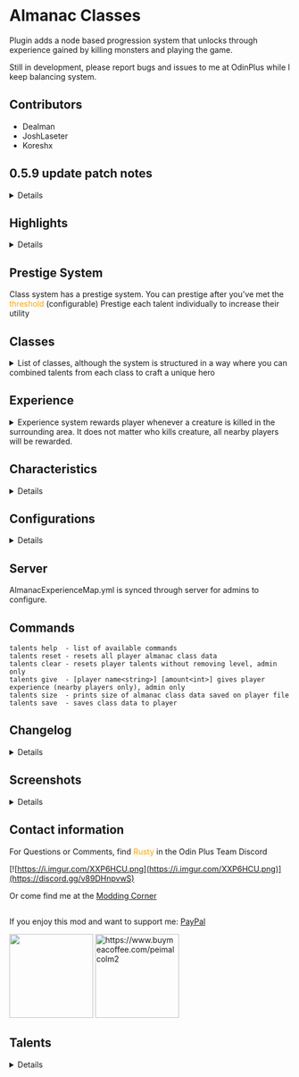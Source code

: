 ﻿# Almanac Classes
Plugin adds a node based progression system that unlocks through experience gained by killing monsters and playing the game.

Still in development, please report bugs and issues to me at OdinPlus while I keep balancing system.

## Contributors
- Dealman
- JoshLaseter
- Koreshx

## 0.5.9 update patch notes
<details closed>

```
Alternative talents:
- Chain Shot [enable in configs, replaces Hunter]
    - When active, bows/crossbows can ricochet and hit other targets, damage reduced each ricochet
- Fireball [enable in configs, replaces Goblin Beam]
    - Shoots a fireball projectile
- Leech [enable in configs, replaces Shaman Regeneration]
    - Heals user whenever they deal damage

Talent Changes:
- Enlightened [added eitr regen]

Characteristics Overhaul:
- You now unlock characteristic points by purchasing characteristic talents
- Use the points at your discretion through the new UI panel

Performance Improvements:
- Experience bar updates when experience changes, rather than every second

Command Overhaul:
- All the commands have been moved under a single prefix [talents]
- Improved search functionality

UI Improvements:
- Spell bar, Experience bar, Passive bar are more responsive when dragging

New UI:
- Spell Inventory:
    - When purchasing a talent that requires to be casted (abilities) and the spell bar is full, it can be found in the inventory panel
    - You can now remove/add spells from your spell bar by interacting with the inventory
- Characteristic Panel:
    - Displays current benefits from characteristics
- Passive bar:
    - Some passive talents are added to this new bar to be enabled/disabled

Compendium Changes:
- Passives now display if they are on/off
- Added passives that are not active

Icon Updates:
- Dealman has been working on overhauling the icons displayed in the spell bar

Altar changes:
- Fixed materials
- Updated emissions
```

</details>

## Highlights
<details closed>

Unique talent abilities that are either passive or activated spells

Some noteworthy abilities:

- Monkey Wrench - Allows to wield two handed weapons in one hand (does not apply to all)
- Dual Wield - You can wield different types of weapons together
- Bleeding - Stacked bleeding damaging ability
- Creature Mask - Spawn a friendly creature - Automatically dies after a certain time
- Shaman Heal - Heal players or self
- Song of Healing - Heals nearby players over time

And many more abilities

</details>

## Prestige System

Class system has a prestige system. You can prestige after you've met the <span style="color: orange;">threshold</span> (configurable)
Prestige each talent individually to increase their utility

## Classes

<details closed>
<summary>List of classes, although the system is structured in a way where you can combined talents from each class to craft a unique hero</summary>

- Bard
- Shaman
- Sage
- Ranger
- Rogue
- Warrior

</details>

## Experience

<details closed>
<summary>
Experience system rewards player whenever a creature is killed in the surrounding area. It does not matter who kills creature, all nearby players will be rewarded.
</summary>

Players also gain experience by:
- Chopping Trees
- Chopping Logs
- Hitting Ore Deposits
- Taming Creatures
- Picking up Items

Creature reward different experience, you can configure this using the generated YML file found:
- BepinEx/config/AlmanacClasses/Experience/AlmanacExperienceMap.yml

If a creature is not registered to this file, then the experienced gained will be based on the biome the player is in.

</details>

## Characteristics

<details closed>

Just like the talents, you can use your talent points to unlock characteristics points which have different effects:
- Intelligence: Increased magic damage
- Strength: Increased physical damage and carry weight
- Dexterity: Increased attack speed and stamina
- Constitution: Increased health
- Wisdom: Increased eitr

</details>

## Configurations

<details closed>

Plugin is fully configurable using the cfg file generated in BepinEx/config directory:
- RustyMods.AlmanacClasses.cfg

</details>

## Server
AlmanacExperienceMap.yml is synced through server for admins to configure.

## Commands
```
talents help  - list of available commands
talents reset - resets all player almanac class data
talents clear - resets player talents without removing level, admin only
talents give  - [player name<string>] [amount<int>] gives player experience (nearby players only), admin only
talents size  - prints size of almanac class data saved on player file
talents save  - saves class data to player
```
## Changelog
<details closed>

```
0.2.0 - Beta release
0.2.1 - Changed air jump button to get game settings jump button instead of spacebar, fixed some localization
0.2.2 - Almanac can reward class experience
0.2.3 - Spell keys improvement
0.2.4 - Modified Quick Shot to be an increase in percentage of draw speed or reload time (fixed crossbow not being affected) - added config to turn off visual effects for some
0.2.5 - Config cooldowns go up to 1000 and cooldown grayscales icon with radial fill
0.2.6 - Added API for other mods to add experience, Tweaked experience monster kill, duration configs extended
0.2.7 - Added experience orbs and another tweak at making experience share multiplayer
0.2.8 - Shader/Material Fixes
0.2.9 - Added more API functionalities
0.2.10- Updated material replacer
0.2.11- Added Survivor and Battle Fury abilities (alternative for dual wield & monkey wrench)
0.2.12- Fixed Master Chef and tweaked materials of altar
0.3.0 - Battle Fury near range only and fixed quick shot
0.3.1 - Fixed prestige not updating characteristic values
0.3.2 - Updated thunderstore icon
0.3.3 - Ashland release
0.3.4 - piece manager update
0.3.5 - fixed ui issue already in spellbook
0.3.6 - fixed strength not adding carry weight and added max level config
0.3.7 - tweaked lightning spell and added better dual wield animations
0.3.8 - fixed duplicate spells in book
0.3.9 - Fixed spellbook bug
0.4.0 - prestige system overhaul and major changes all around
0.4.1 - Fixed damage reduction on dual wield and monkey wrench, tweaked icons, added ashland monsters to xp map
0.4.2 - Added speed animation modifier and talent prestige cap
0.4.3 - Made status effect timer more visible, added config to disable start effects
0.4.4 - fixed shaman heal, fixed server not loading talents, tweaked UI, added berzerk and sailor talents as alternatives
0.4.5 - fixed bard song triggering often, tweaked some effects and fixed battle fury - think this is last update for now - seems stable
0.4.6 - fixed server sync
0.4.7 - fixed characteristics being increased upon logout/login
0.4.8 - fixed forager talent, localized more text, set some default configs, fixed hunter talent
0.4.9 - group xp tweaks, more localized text, better tooltips, increased spellbook text font size, cooldown cannot be lower than length, open UI remotely key config
0.4.10- Tweaked shaman summon, fixed talents trying to apply to dead characters, talents don't consume cost if cannot use, animation toggle config added, fixed compatibility with CLLC - display exp issue, battle fury stamina gain configurable / upgrades with level
0.4.11- Tweaked UI to allow more text, Tweaked summons to not attack player pieces, Tweaked Master Chef for compatibility, Added more tooltips, fixed rogue backstab, shaman summon requires boss kills to unlock, fixed effects trying to apply to dead characters, added command for admins to give experience, removed spell skill modifier
0.4.12 - fixed raven fly away and air bender jumping more than allowable
0.4.13 - reverted bard animation to dance - added config to disable raven - fixed lightning effect not disappearing if creature killed before strike - added more redundancies to bard statuses
0.4.14 - Added check on RogueReflect if there is an attacker to reflect to - added config to cap characteristic talents
0.4.15 - overhauled experience map, toggle to lose experience on death, min/max level to get experience from creature, added alternative airbender which only requires eitr to use
0.5.0 - Added visual text effects and improved experience gain
0.5.1 - Added static experience map file to configure
0.5.1 - Fixed planting giving exp even if plant was not placed, added experience for fishing on hooked
0.5.2 - something
0.5.3 - Fixed EXP bar not updating, added Koreshx UI code to improve Spell bar
0.5.4 - Added additional conditionals for ability cooldown to make sure player is active
0.5.5 - Fixed not getting exp from veins and added method to get exp for foraging (add prefabs to static experience map)
0.5.6 - Added ability to change background and changed Call of Lightning FX
0.5.7 - Bog Witch update
0.5.8 - Added PR from Dealman and JoshLaseter
0.5.9 - Major update, read full description above
```
</details>

## Screenshots
<details closed>

![](https://i.imgur.com/F1w6ijU.png)
![](https://i.imgur.com/5TkBQit.png)
![](https://i.imgur.com/fhGeDnA.png)

</details>

## Contact information
For Questions or Comments, find <span style="color:orange">Rusty</span> in the Odin Plus Team Discord

[![https://i.imgur.com/XXP6HCU.png](https://i.imgur.com/XXP6HCU.png)](https://discord.gg/v89DHnpvwS)

Or come find me at the [Modding Corner](https://discord.gg/fB8aHSfA8B)

##
If you enjoy this mod and want to support me:
[PayPal](https://paypal.me/mpei)

<span>
<img src="https://i.imgur.com/rbNygUc.png" alt="" width="150">
<img src="https://i.imgur.com/VZfZR0k.png" alt="https://www.buymeacoffee.com/peimalcolm2" width="150">
</span>

## Talents

<details closed>

```yaml
Treasure Hunter: "Works like the wishbone to find treasure"
Sailor: "Always tailwind when sailing"
Rain Proof: "Prevents from getting wet"
Supplier: "Increases chop and pickaxe damage"
Airbender: "Allows to jump in the air"
Master Chef: "Increases food bonuses"
Pack Mule: "Increases carry weight"
Relax & Chill: "Passively adds comfort"
Creature Mask: "Spawns a friendly creature based on biome"
Forager: "Increases foraging"
Hunter: "Slows down nearby creatures\n(<color=orange>Creature affected is dependant on biome</color>)"
Lucky Shot: "Chance to not consume projectile"
Quick Shot: "Fires bows and crossbows faster when activated"
Trapped: "Sets a trap on the ground"
Call of Lightning: "Calls lightning down from the sky"
Meteor Strike: "Calls meteors down from the sky"
Boulder Strike: "Calls a boulder down upon your foes"
Nova Beam: "Cast a beam of fire and fury at your foes"
Ice Breath: "Triggers a furry of cold air towards your foes"
Heal: "Instantly heal your allies in a pinch\n(<color=orange>Hover over ally to select who to heal</color>)"
Shaman Protection: "Absorbs incoming damage"
Shaman Regeneration: "Increases stamina regeneration and eitr regeneration"
Ghastly Ambitions: "Spawns up to 3 friendly creatures for a short period of time"
Rooting: "Cast a furry of forest roots at your foes"
Song of Damage: "Increases damage output of nearby players"
Song of Healing: "Heals nearby players incrementally during the duration of effect"
Song of Vitality: "Increases nearby players health points"
Song of Speed: "Increases nearby players speed"
Song of Attrition: "Damages enemies around caster every second"
Quick Step: "Increases speed and reduces run stamina drain"
Swift: "Increases stamina and stamina regeneration"
Retaliation: "Reflects incoming damage"
Backstabber: "Chance to inflict backstab damage even when alerted"
Bleeding: "Inflicts bleed onto target\n(<color=orange>Multiple strikes increases damage stack</color>)"
Power: "Increases damage output and health regeneration"
Vitality: "Increases health and health regeneration"
Monkey Wrench: "Allows to equip two-handed weapons as one-handed weapons\n(<color=orange>May not apply to all weapons</color>)"
Fortification: "Reduces physical damage for a short period of time"
Dual Wield: "Allows to dual wield one-handed weapons\n(<color=orange>Stamina cost increased while dual wielding</color>)"
Battle Fury: "Chance to recover stamina from a kill"
Survivor: "Chance to heal instead of dying"
Enlightened: "Increase base eitr"
Looter: "Chance to get extra loot from backstab damage"
Builder: "Decrease cost of building"
Gipsy: "Allows to teleport non-teleportable materials based on talent level"
Berzerk: "Passively adds armor"
Airman: 'Allows to jump in the air whilst user has eitr'
Leech: 'Heals players on hit enemy'
Fireball: 'Fires fireball projectile'
Chain Shot: 'Arrows/Bolts can ricochet off targets to hit nearby enemies'
```

</details>